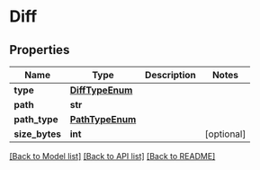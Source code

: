 # Diff

## Properties
Name | Type | Description | Notes
------------ | ------------- | ------------- | -------------
**type** | [**DiffTypeEnum**](DiffTypeEnum.md) |  | 
**path** | **str** |  | 
**path_type** | [**PathTypeEnum**](PathTypeEnum.md) |  | 
**size_bytes** | **int** |  | [optional] 

[[Back to Model list]](../README.md#documentation-for-models) [[Back to API list]](../README.md#documentation-for-api-endpoints) [[Back to README]](../README.md)

